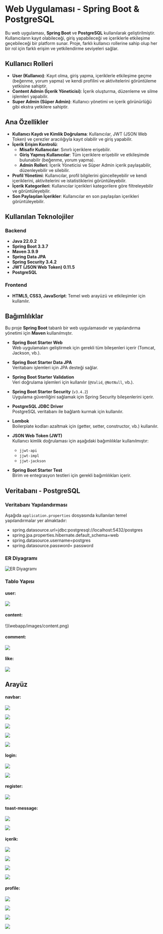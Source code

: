 # Web Uygulaması - Spring Boot & PostgreSQL

Bu web uygulaması, **Spring Boot** ve **PostgreSQL** kullanılarak geliştirilmiştir. Kullanıcıların kayıt olabileceği, giriş yapabileceği ve içeriklerle etkileşime geçebileceği bir platform sunar. Proje, farklı kullanıcı rollerine sahip olup her bir rol için farklı erişim ve yetkilendirme seviyeleri sağlar.

## Kullanıcı Rolleri
- **User (Kullanıcı)**: Kayıt olma, giriş yapma, içeriklerle etkileşime geçme (beğenme, yorum yapma) ve kendi profilini ve aktivitelerini görüntüleme yetkisine sahiptir.
- **Content Admin (İçerik Yöneticisi)**: İçerik oluşturma, düzenleme ve silme işlemleri yapabilir.
- **Super Admin (Süper Admin)**: Kullanıcı yönetimi ve içerik görünürlüğü gibi ekstra yetkilere sahiptir.

## Ana Özellikler
- **Kullanıcı Kaydı ve Kimlik Doğrulama**: Kullanıcılar, JWT (JSON Web Token) ve çerezler aracılığıyla kayıt olabilir ve giriş yapabilir.
- **İçerik Erişim Kontrolü**:
  - **Misafir Kullanıcılar**: Sınırlı içeriklere erişebilir.
  - **Giriş Yapmış Kullanıcılar**: Tüm içeriklere erişebilir ve etkileşimde bulunabilir (beğenme, yorum yapma).
  - **Admin Rolleri**: İçerik Yöneticisi ve Süper Admin içerik paylaşabilir, düzenleyebilir ve silebilir.
- **Profil Yönetimi**: Kullanıcılar, profil bilgilerini güncelleyebilir ve kendi içeriklerini, aktivitelerini ve istatistiklerini görüntüleyebilir.
- **İçerik Kategorileri**: Kullanıcılar içerikleri kategorilere göre filtreleyebilir ve görüntüleyebilir.
- **Son Paylaşılan İçerikler**: Kullanıcılar en son paylaşılan içerikleri görüntüleyebilir.

## Kullanılan Teknolojiler
### Backend
- **Java  22.0.2**
- **Spring Boot  3.3.7**
- **Maven 3.9.9**
- **Spring Data JPA** 
- **Spring Security 3.4.2**
- **JWT (JSON Web Token) 0.11.5**
- **PostgreSQL**

### Frontend
- **HTML5, CSS3, JavaScript**: Temel web arayüzü ve etkileşimler için kullanılır.
  
## Bağımlılıklar

Bu proje **Spring Boot** tabanlı bir web uygulamasıdır ve yapılandırma yönetimi için **Maven** kullanılmıştır. 

- **Spring Boot Starter Web**  
  Web uygulamaları geliştirmek için gerekli tüm bileşenleri içerir (Tomcat, Jackson, vb.).

- **Spring Boot Starter Data JPA**  
  Veritabanı işlemleri için JPA desteği sağlar.

- **Spring Boot Starter Validation**  
  Veri doğrulama işlemleri için kullanılır (`@Valid`, `@NotNull`, vb.).

- **Spring Boot Starter Security** (`v3.4.2`)  
  Uygulama güvenliğini sağlamak için Spring Security bileşenlerini içerir.

- **PostgreSQL JDBC Driver**  
  PostgreSQL veritabanı ile bağlantı kurmak için kullanılır.

- **Lombok**  
  Boilerplate kodları azaltmak için (getter, setter, constructor, vb.) kullanılır.

- **JSON Web Token (JWT)**  
  Kullanıcı kimlik doğrulaması için aşağıdaki bağımlılıklar kullanılmıştır:
  - `jjwt-api`
  - `jjwt-impl`
  - `jjwt-jackson`

- **Spring Boot Starter Test**  
  Birim ve entegrasyon testleri için gerekli bağımlılıkları içerir.

##  Veritabanı - **PostgreSQL**

### Veritabanı Yapılandırması

Aşağıda `application.properties` dosyasında kullanılan temel yapılandırmalar yer almaktadır:
 - spring.datasource.url=jdbc:postgresql://localhost:5432/postgres
 - spring.jpa.properties.hibernate.default_schema=web
 - spring.datasource.username=postgres
 - spring.datasource.password= password

### ER Diyagramı 
![ER Diyagramı](webapp/images/erdiagram.png)

### Tablo Yapısı
#### user:
![](webapp/images/user.png)
#### content:
!](webapp/images/content.png)
#### comment:
![](webapp/images/comment.png)
#### like:
![](webapp/images/like.png)


##  Arayüz
#### navbar:
![](webapp/images/navbar.png)

![](webapp/images/menu.png)

![](webapp/images/menu2.png)

![](webapp/images/login-navbar.png)

![](webapp/images/navbar2.png)


#### login:
![](webapp/images/login.png)

![](webapp/images/login2.png)

#### register:
![](webapp/images/register.png)

#### toast-message:
![](webapp/images/toast.png)

![](webapp/images/toastt.png)




#### içerik:
![](webapp/images/kategori-content.png)

![](webapp/images/content2.png)

![](webapp/images/content-like.png)

![](webapp/images/content-comment.png)



#### profile:
![](webapp/images/profile.png)

![](webapp/images/user-comment.png)

![](webapp/images/user-like.png)

![](webapp/images/user-statistic.png)














